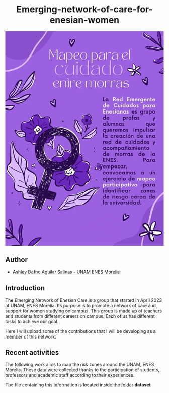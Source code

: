 <h1 align="center">Emerging-network-of-care-for-enesian-women</h1>

![img1](./img/Red_emergente.jpg)
## Author 
- [Ashley Dafne Aguilar Salinas - UNAM ENES Morelia](https://github.com/AshleyDafneAguilar)

## Introduction 
The Emerging Network of Enesian Care is a group that started in April 2023 at UNAM, ENES Morelia. Its purpose is to promote a network of care and support for women studying on campus.
This group is made up of teachers and students from different careers on campus. Each of us has different tasks to achieve our goal. 

Here I will upload some of the contributions that I will be developing as a member of this network. 

## Recent activities
The following work aims to map the risk zones around the UNAM, ENES Morelia. These data were collected thanks to the participation of students, professors and academic staff according to their experiences. 

The file containing this information is located inside the folder **dataset**
